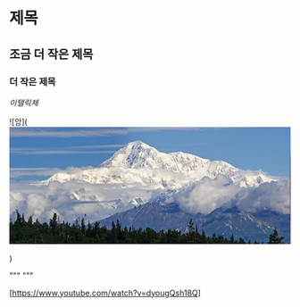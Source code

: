 # 제목

## 조금 더 작은 제목

### 더 작은 제목

*이탤릭체* 





![앙](![데날리 - 나무위키](makedown.assets/707752e57c8d594e9f2b5f98010fb09ba941c336dcb0779d4ec52519bec838b553118681143a0fab4d91ad3e4085f91f99518a6a31f0f40fe436c817bd330fbcecad8edcdea69f40c7ce888ea0ea6e5c289e5e8ce8d1eaafe730a0458ef884ba.jpeg)

)



""" """





[https://www.youtube.com/watch?v=dyougQsh18Q]

